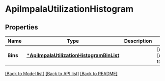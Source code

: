 # ApiImpalaUtilizationHistogram

## Properties
Name | Type | Description | Notes
------------ | ------------- | ------------- | -------------
**Bins** | [***ApiImpalaUtilizationHistogramBinList**](ApiImpalaUtilizationHistogramBinList.md) |  | [optional] [default to null]

[[Back to Model list]](../README.md#documentation-for-models) [[Back to API list]](../README.md#documentation-for-api-endpoints) [[Back to README]](../README.md)

